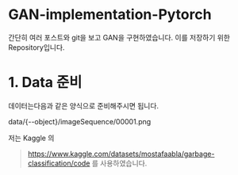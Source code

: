 # GAN-implementation-Pytorch
간단히 여러 포스트와 git을 보고 GAN을 구현하였습니다. 이를 저장하기 위한 Repository입니다.

# 1. Data 준비
데이터는다음과 같은 양식으로 준비해주시면 됩니다.

data/{--object}/imageSequence/00001.png

저는 Kaggle 의 
> https://www.kaggle.com/datasets/mostafaabla/garbage-classification/code
를 사용하였습니다.
